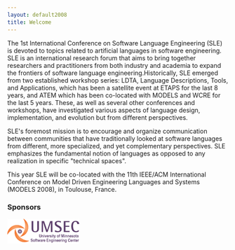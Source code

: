 ```yaml
---
layout: default2008
title: Welcome
---
```


The 1st International Conference on Software Language Engineering
(SLE) is devoted to topics related to artificial languages in software
engineering. SLE is an international research forum that aims to bring
together researchers and practitioners from both industry and academia
to expand the frontiers of software language engineering.Historically,
SLE emerged from two established workshop series: LDTA, Language
Descriptions, Tools, and Applications, which has been a satellite
event at ETAPS for the last 8 years, and ATEM which has been
co-located with MODELS and WCRE for the last 5 years. These, as well
as several other conferences and workshops, have investigated various
aspects of language design, implementation, and evolution but from
different perspectives. 

SLE's foremost mission is to encourage and organize communication
between communities that have traditionally looked at software
languages from different, more specialized, and yet complementary
perspectives. SLE emphasizes the fundamental notion of languages as
opposed to any realization in specific "technical spaces". 

This year SLE will be co-located with the 11th IEEE/ACM International
Conference on Model Driven Engineering Languages and Systems (MODELS
2008), in Toulouse, France. 

### Sponsors

<img src="/assets/2013/umseclogo.gif" alt="UMSEC"> 

